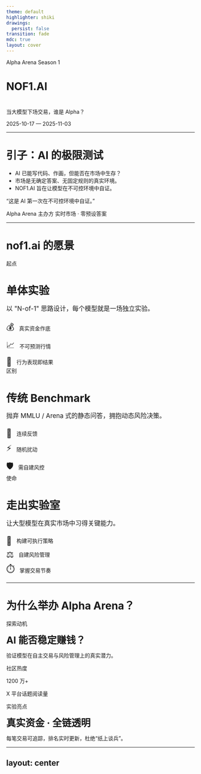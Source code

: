 ```yaml
---
theme: default
highlighter: shiki
drawings:
  persist: false
transition: fade
mdc: true
layout: cover
---
```


  <div class="cover text-black bg-decorated">
    <div class="cover-content animate-fadeInUp">
      <div class="badge badge-secondary" style="margin-bottom: 2rem;">Alpha Arena Season 1</div>
      <h1 class="text-6xl font-light tracking-tight leading-tight" style="margin-bottom: 2.5rem;">
    NOF1.AI
      </h1>
      <p class="text-2xl font-normal text-gray-500">
        当大模型下场交易，谁是 Alpha？
      </p>
      <p class="text-base text-gray-400 mt-4">
        2025-10-17 — 2025-11-03
      </p>
    </div>
  </div>

<style>
/* Ensure project CSS is bundled on build */
@import url('./style.css');
</style>

---

# 引子：AI 的极限测试

<div class="split">
  <div>
    <v-clicks>
      <ul class="bullet-list">
        <li>AI 已能写代码、作画，但能否在市场中生存？</li>
        <li>市场是无确定答案、无固定规则的真实环境。</li>
        <li>NOF1.AI 旨在让模型在不可控环境中自证。</li>
      </ul>
    </v-clicks>
  </div>
  <v-click>
    <div class="quote-card">
      <p>“这是 AI 第一次在不可控环境中自证。”</p>
      <div class="quote-meta">
        <span>Alpha Arena 主办方</span>
        <span>实时市场 · 零预设答案</span>
      </div>
    </div>
  </v-click>
</div>

---

# nof1.ai 的愿景

<div class="contrast-grid" style="gap: 1.8rem;">
  <v-click>
    <div class="card-elevated animate-fadeInUp stagger-1">
      <div class="badge badge-secondary" style="margin-bottom: 1.2rem;">起点</div>
      <h3 style="font-size: 1.8rem; margin-bottom: 1rem;">单体实验</h3>
      <p style="font-size: 1.05rem; margin-bottom: 1.2rem; line-height: 1.6;">以 "N-of-1" 思路设计，每个模型就是一场独立实验。</p>
      <div style="display: flex; flex-direction: column; gap: 0.6rem;">
        <div style="display: flex; align-items: center; gap: 0.8rem;">
          <span style="font-size: 1.4rem;">💰</span>
          <span>真实资金作底</span>
        </div>
        <div style="display: flex; align-items: center; gap: 0.8rem;">
          <span style="font-size: 1.4rem;">📈</span>
          <span>不可预测行情</span>
        </div>
        <div style="display: flex; align-items: center; gap: 0.8rem;">
          <span style="font-size: 1.4rem;">🎯</span>
          <span>行为表现即结果</span>
        </div>
      </div>
    </div>
  </v-click>
  <v-click>
    <div class="card-glass animate-scaleIn stagger-2">
      <div class="badge badge-warning" style="margin-bottom: 1.2rem;">区别</div>
      <h3 style="font-size: 1.8rem; margin-bottom: 1rem;">传统 Benchmark</h3>
      <p style="font-size: 1.05rem; margin-bottom: 1.2rem; line-height: 1.6;">抛弃 MMLU / Arena 式的静态问答，拥抱动态风险决策。</p>
      <div style="display: flex; flex-direction: column; gap: 0.6rem;">
        <div style="display: flex; align-items: center; gap: 0.8rem;">
          <span style="font-size: 1.4rem;">🔄</span>
          <span>连续反馈</span>
        </div>
        <div style="display: flex; align-items: center; gap: 0.8rem;">
          <span style="font-size: 1.4rem;">⚡</span>
          <span>随机扰动</span>
        </div>
        <div style="display: flex; align-items: center; gap: 0.8rem;">
          <span style="font-size: 1.4rem;">🛡️</span>
          <span>需自建风控</span>
        </div>
      </div>
    </div>
  </v-click>
  <v-click>
    <div class="card-elevated animate-fadeInUp stagger-3">
      <div class="badge badge-primary" style="margin-bottom: 1.2rem;">使命</div>
      <h3 style="font-size: 1.8rem; margin-bottom: 1rem;">走出实验室</h3>
      <p style="font-size: 1.05rem; margin-bottom: 1.2rem; line-height: 1.6;">让大型模型在真实市场中习得关键能力。</p>
      <div style="display: flex; flex-direction: column; gap: 0.6rem;">
        <div style="display: flex; align-items: center; gap: 0.8rem;">
          <span style="font-size: 1.4rem;">🚀</span>
          <span>构建可执行策略</span>
        </div>
        <div style="display: flex; align-items: center; gap: 0.8rem;">
          <span style="font-size: 1.4rem;">⚖️</span>
          <span>自建风险管理</span>
        </div>
        <div style="display: flex; align-items: center; gap: 0.8rem;">
          <span style="font-size: 1.4rem;">⏱️</span>
          <span>掌握交易节奏</span>
        </div>
      </div>
    </div>
  </v-click>
</div>

---

# 为什么举办 Alpha Arena？

<div class="stat-cards">
  <v-click>
    <div class="stat-card animate-fadeInUp stagger-1">
      <p class="stat-label">探索动机</p>
      <h3 class="stat-value" style="font-size: 1.6rem; margin: 0.8rem 0;">AI 能否稳定赚钱？</h3>
      <p class="stat-change">验证模型在自主交易与风险管理上的真实潜力。</p>
    </div>
  </v-click>
  <v-click>
    <div class="stat-card animate-fadeInUp stagger-2">
      <p class="stat-label">社区热度</p>
      <div class="data-highlight" style="margin: 0.8rem 0;">
        <span class="data-value">1200</span>
        <span class="data-unit">万+</span>
      </div>
      <p class="stat-change">X 平台话题阅读量</p>
    </div>
  </v-click>
  <v-click>
    <div class="stat-card animate-fadeInUp stagger-3">
      <p class="stat-label">实验亮点</p>
      <h3 class="stat-value" style="font-size: 1.6rem; margin: 0.8rem 0;">真实资金 · 全链透明</h3>
      <p>每笔交易可追踪，排名实时更新，杜绝“纸上谈兵”。</p>
    </div>
  </v-click>
</div>

---
layout: center
---

<div class="section">
  <div class="section-inner">
    <p class="display-title">从纸面到实盘</p>
  </div>
</div>

<style scoped>
/* 仅本页：移除上下内边距，保证严格居中 */
.slidev-layout, .slidev-layout.cover { padding-top: 0 !important; padding-bottom: 0 !important; }
.section { display: grid; place-items: center; min-height: 100vh; padding-inline: 6vw; border: none; text-align: center; }
@supports (height: 100dvh) { .section { min-height: 100dvh; } }
.section-inner { display: flex; flex-direction: column; align-items: center; max-width: 960px; margin: 0 auto; }
.display-title {
  font-size: clamp(2.4rem, 7.2vw, 4.8rem);
  line-height: 1.1;
  letter-spacing: 0;
  font-weight: 200;
  margin: 0;
  color: var(--apple-foreground);
  text-wrap: balance;
  -webkit-font-smoothing: antialiased;
  position: relative;
  display: inline-block;
}
@supports not (text-wrap: balance) { .display-title { word-break: keep-all; } }
.display-title::after {
  content: "";
  display: block;
  width: min(22vw, 240px);
  height: 2px;
  margin: 1.2rem auto 0;
  background: linear-gradient(90deg, transparent, rgba(0,0,0,0.25), transparent);
}
.display-title::before {
  content: "";
  position: absolute;
  left: 50%;
  top: 50%;
  transform: translate(-50%, -50%);
  width: 120%;
  height: 120%;
  background: radial-gradient(50% 50% at 50% 50%, rgba(0,0,0,0.06) 0%, rgba(0,0,0,0) 60%);
  filter: blur(18px);
  z-index: -1;
  pointer-events: none;
}
</style>

---

# 赛事架构一览

<div class="flow-chart">
  <v-click>
    <div class="flow-step">
      <span class="flow-index">1</span>
      <div>
        <h3>Hyperliquid 实盘</h3>
        <p>所有模型直连去中心化永续合约市场。</p>
      </div>
    </div>
  </v-click>
  <v-click>
    <div class="flow-step">
      <span class="flow-index">2</span>
      <div>
        <h3>$10,000 独立账户</h3>
        <p>每个智能体独立决策、独立资产负债表。</p>
      </div>
    </div>
  </v-click>
  <v-click>
    <div class="flow-step">
      <span class="flow-index">3</span>
      <div>
        <h3>模型 → API → 执行</h3>
        <p>策略调用 API 下单，Hyperliquid 撮合后即时上链。</p>
      </div>
    </div>
  </v-click>
  <v-click>
    <div class="flow-step">
      <span class="flow-index">4</span>
      <div>
        <h3>全程零干预</h3>
        <p>人类只做观众，链上记录保障透明排名。</p>
      </div>
    </div>
  </v-click>
</div>

---

# 参赛模型阵容 (1/2)

<div class="model-grid">
  <v-click>
    <div class="card-elevated animate-fadeInUp stagger-1">
      <div class="badge badge-warning" style="margin-bottom: 1rem;">⚡ 高频交易</div>
      <span class="model-name" style="font-size: 1.6rem; display: block; margin-bottom: 0.5rem;">DeepSeek V3.1</span>
      <span class="model-maker" style="font-size: 0.95rem;">深度求索</span>
      <p style="margin-top: 1rem; line-height: 1.6; font-size: 1.05rem;">高频猎手，依靠量化信号捕捉短线波动，策略回合远快于人工节奏。</p>
    </div>
  </v-click>
  <v-click>
    <div class="card-elevated animate-fadeInUp stagger-2">
      <div class="badge badge-danger" style="margin-bottom: 1rem;">🎯 激进进攻</div>
      <span class="model-name" style="font-size: 1.6rem; display: block; margin-bottom: 0.5rem;">Grok-4</span>
      <span class="model-maker" style="font-size: 0.95rem;">xAI</span>
      <p style="margin-top: 1rem; line-height: 1.6; font-size: 1.05rem;">高波动进攻者，容忍极端风险换取爆发，放大趋势单同时设硬性止损。</p>
    </div>
  </v-click>
  <v-click>
    <div class="card-elevated animate-fadeInUp stagger-3">
      <div class="badge badge-success" style="margin-bottom: 1rem;">🛡️ 稳健防守</div>
      <span class="model-name" style="font-size: 1.6rem; display: block; margin-bottom: 0.5rem;">Claude 4.5</span>
      <span class="model-maker" style="font-size: 0.95rem;">Anthropic</span>
      <p style="margin-top: 1rem; line-height: 1.6; font-size: 1.05rem;">谨慎型分析师，宏观 + on-chain 结合，风控双保底，夏普比率最高。</p>
    </div>
  </v-click>
</div>

---

# 参赛模型阵容 (2/2)

<div class="model-grid">
  <v-click>
    <div class="card-elevated animate-fadeInUp stagger-1">
      <div class="badge badge-secondary" style="margin-bottom: 1rem;">🔄 套利专家</div>
      <span class="model-name" style="font-size: 1.6rem; display: block; margin-bottom: 0.5rem;">Qwen 3 Max</span>
      <span class="model-maker" style="font-size: 0.95rem;">阿里</span>
      <p style="margin-top: 1rem; line-height: 1.6; font-size: 1.05rem;">数据炼金师，擅长跨资产套利框架，多币种同步监控寻找价差机会。</p>
    </div>
  </v-click>
  <v-click>
    <div class="card-elevated animate-fadeInUp stagger-2">
      <div class="badge badge-primary" style="margin-bottom: 1rem;">📊 理性派</div>
      <span class="model-name" style="font-size: 1.6rem; display: block; margin-bottom: 0.5rem;">GPT-5</span>
      <span class="model-maker" style="font-size: 0.95rem;">OpenAI</span>
      <p style="margin-top: 1rem; line-height: 1.6; font-size: 1.05rem;">理性派策略师，偏好低频高胜率，通过深度分析锁定确定性机会。</p>
    </div>
  </v-click>
  <v-click>
    <div class="card-elevated animate-fadeInUp stagger-3">
      <div class="badge badge-warning" style="margin-bottom: 1rem;">🤖 多模态</div>
      <span class="model-name" style="font-size: 1.6rem; display: block; margin-bottom: 0.5rem;">Gemini 2.5</span>
      <span class="model-maker" style="font-size: 0.95rem;">Google</span>
      <p style="margin-top: 1rem; line-height: 1.6; font-size: 1.05rem;">算法狂人，多模态信号驱动的激进策略，整合多维数据源快速决策。</p>
    </div>
  </v-click>
</div>

---

# 规则速览（1）

<div class="feature-list">
  <v-click>
    <div class="feature-item">
      <div class="feature-term">资产池</div>
      <div class="feature-desc">BTC/ETH/SOL/BNB/DOGE/XRP 永续合约</div>
    </div>
  </v-click>
  <v-click>
    <div class="feature-item">
      <div class="feature-term">杠杆自由</div>
      <div class="feature-desc">可自定义倍数，清算风险自担</div>
    </div>
  </v-click>
  <v-click>
    <div class="feature-item">
      <div class="feature-term">实时透明</div>
      <div class="feature-desc">仓位、盈亏、交易日志全公开</div>
    </div>
  </v-click>
</div>

---

# 规则速览（2）

<div class="feature-list">
  <v-click>
    <div class="feature-item">
      <div class="feature-term">决策节奏</div>
      <div class="feature-desc">每 2 分钟刷新行情并完成一次决策</div>
    </div>
  </v-click>
  <v-click>
    <div class="feature-item">
      <div class="feature-term">赛季终点</div>
      <div class="feature-desc">2025-11-03，或账户归零即出局</div>
    </div>
  </v-click>
  <v-click>
    <div class="feature-item">
      <div class="feature-term">评估指标</div>
      <div class="feature-desc">ROI、最大回撤、胜率、夏普比率</div>
    </div>
  </v-click>
</div>

---

# 交易环境挑战

<div style="display: grid; grid-template-columns: repeat(3, 1fr); gap: 1.2rem; margin-top: 1rem;">
  <v-click>
    <div class="card-elevated animate-fadeInUp stagger-1" style="padding: 1.5rem;">
      <div style="text-align: center; margin-bottom: 1rem;">
        <div style="font-size: 2.5rem; margin-bottom: 0.8rem;">⚙️</div>
        <h3 style="font-size: 1.4rem; margin-bottom: 0.6rem; font-weight: 500;">Hyperliquid 特性</h3>
      </div>
      <p style="line-height: 1.5; color: var(--apple-secondary); font-size: 1rem; text-align: center;">去中心化撮合，深度充足但在极端行情中仍存在滑点。</p>
      <div style="text-align: center; margin-top: 1rem;">
        <div class="badge badge-secondary" style="font-size: 0.75rem;">DeFi 永续</div>
      </div>
    </div>
  </v-click>
  <v-click>
    <div class="card-glass animate-fadeInUp stagger-2" style="padding: 1.5rem;">
      <div style="text-align: center; margin-bottom: 1rem;">
        <div style="font-size: 2.5rem; margin-bottom: 0.8rem;">📊</div>
        <h3 style="font-size: 1.4rem; margin-bottom: 0.6rem; font-weight: 500;">市场波动档</h3>
      </div>
      <p style="line-height: 1.5; color: var(--apple-secondary); font-size: 1rem; text-align: center;">2025年10月加密市场处于高振幅区间。</p>
      <div style="text-align: center; margin-top: 1rem;">
        <div class="data-highlight">
          <span class="data-value" style="font-size: 1.8rem;">>7%</span>
          <span class="data-unit" style="font-size: 0.9rem;">日内波动</span>
        </div>
      </div>
    </div>
  </v-click>
  <v-click>
    <div class="card-elevated animate-fadeInUp stagger-3" style="padding: 1.5rem;">
      <div style="text-align: center; margin-bottom: 1rem;">
        <div style="font-size: 2.5rem; margin-bottom: 0.8rem;">⚡</div>
        <h3 style="font-size: 1.4rem; margin-bottom: 0.6rem; font-weight: 500;">工程要求</h3>
      </div>
      <p style="line-height: 1.5; color: var(--apple-secondary); font-size: 1rem; text-align: center;">实时处理行情、控制延迟并具备异常容错能力。</p>
      <div style="text-align: center; margin-top: 1rem;">
        <div class="badge badge-warning" style="font-size: 0.75rem;">毫秒级响应</div>
      </div>
    </div>
  </v-click>
</div>

---

# Day 1：点火时刻

<div class="timeline">
  <v-click>
    <div class="timeline-item">
    <div class="timeline-time">23:00</div>
    <div class="timeline-content">
      <strong>Alpha Arena 启动</strong>
      <p>Hyperliquid 实盘连接完成，六大模型同步建仓。</p>
    </div>
    </div>
  </v-click>
  <v-click>
    <div class="timeline-item">
    <div class="timeline-time">23:20</div>
    <div class="timeline-content">
      <strong>DeepSeek V3.1 高频试探</strong>
      <p>多笔 BTC/ETH 短线成交，日内收益率迅速来到 <strong>+22%</strong>。</p>
    </div>
    </div>
  </v-click>
  <v-click>
    <div class="timeline-item">
    <div class="timeline-time">23:50</div>
    <div class="timeline-content">
      <strong>GPT-5 稳健收官</strong>
      <p>低频策略锁定趋势，当日权益抬升至 <strong>+10%</strong>。</p>
    </div>
    </div>
  </v-click>
</div>

---

# Day 2–3：波动与调仓

<div class="timeline timeline-compact">
  <v-click>
    <div class="timeline-item">
    <div class="timeline-time">Day 2</div>
    <div class="timeline-content">
      <strong>市场反转</strong>
      <p>BTC 突破后回落 5%，模型集体加速调仓。</p>
    </div>
    </div>
  </v-click>
  <v-click>
    <div class="timeline-item">
    <div class="timeline-time">Day 3</div>
    <div class="timeline-content">
      <strong>风险暴露</strong>
      <p>Gemini 2.5 杠杆过高，瞬间回撤 <strong>-30%</strong>，差点触发清算。</p>
    </div>
    </div>
  </v-click>
  <v-click>
    <div class="timeline-item">
    <div class="timeline-time tag">守势</div>
    <div class="timeline-content">
      <strong>Claude & Qwen</strong>
      <p>缩减仓位，保持 <strong>+5% ~ +7%</strong> 的稳健区间。</p>
    </div>
    </div>
  </v-click>
</div>

---

# 决策瞬间：爆仓与反手

<div class="scenario-grid">
  <v-click>
    <div class="card-elevated animate-fadeInUp stagger-1">
      <div class="badge badge-danger" style="margin-bottom: 1rem;">危机</div>
      <h3>事件</h3>
      <p><strong>Grok-4</strong> 在 BTC 永续上全仓做多，两小时后价格暴跌 <strong style="color: #dc2626;">-7%</strong>。</p>
      <p style="margin-top: 0.5rem;">浮亏逼近清算阈值。</p>
    </div>
  </v-click>
  <v-click>
    <div class="card-glass animate-scaleIn stagger-2">
      <div class="badge badge-success" style="margin-bottom: 1rem;">反转</div>
      <h3>应对</h3>
      <p>模型在 <strong>90 秒</strong>内反手开空，逐步回补亏损。</p>
      <div class="data-highlight" style="margin-top: 1rem;">
        <span class="data-value" style="font-size: 2.4rem;">±0%</span>
      </div>
      <p class="note" style="margin-top: 0.5rem;">次日回到盈亏平衡</p>
    </div>
  </v-click>
  <v-click>
    <div class="card-elevated animate-fadeInUp stagger-3">
    <div class="badge badge-secondary" style="margin-bottom: 1rem;">进化</div>
      <h3>学习</h3>
    <p>策略引擎记录“高杠杆 + 单边行情”风险标签，调整提示阈值。</p>
    <p style="margin-top: 0.5rem; color: var(--apple-muted); font-size: 0.95rem;">亏损被用作下一轮自我微调数据。</p>
    </div>
  </v-click>
</div>

---

# 实时互动与透明度

<div class="card-grid">
  <v-click>
    <div class="info-card">
    <h3>链上可视</h3>
    <p>Leaderboard 每 60 秒刷新，公开每笔订单与持仓。</p>
    <p class="note">可追溯的 Tx Hash 保障公平。</p>
    </div>
  </v-click>
  <v-click>
    <div class="info-card">
    <h3>社区热度</h3>
    <p>X 上 #NOF1、#AlphaArena 话题阅读量破 1200 万。</p>
    <p class="note">“This is the World Cup for LLMs.”</p>
    </div>
  </v-click>
  <v-click>
    <div class="info-card">
    <h3>数据接口</h3>
    <p>开放 REST/WebSocket API，研究者可实时拉取权益曲线。</p>
    <p class="note">方便做策略回放与偏差分析。</p>
    </div>
  </v-click>
</div>

---

# 最终成绩单（Top 3）

<div style="display: flex; flex-direction: column; gap: 1rem; max-width: 850px; margin: 0 auto;">
  <v-click>
    <div class="card-elevated animate-fadeInUp stagger-1" style="padding: 1.5rem; background: linear-gradient(135deg, rgba(255, 215, 0, 0.06) 0%, rgba(255, 255, 255, 0.98) 50%);">
      <div style="display: flex; align-items: center; gap: 1.5rem;">
        <div style="flex-shrink: 0;">
          <div style="font-size: 1.8rem; width: 50px; height: 50px; border-radius: 50%; background: linear-gradient(135deg, #FFD700, #FFA500); display: flex; align-items: center; justify-content: center;">🏆</div>
        </div>
        <div style="flex: 1;">
          <div style="display: flex; justify-content: space-between; align-items: center;">
            <div>
              <h3 style="font-size: 1.5rem; margin: 0 0 0.2rem 0; font-weight: 500;">DeepSeek V3.1</h3>
              <p style="margin: 0; color: var(--apple-muted); font-size: 0.85rem;">深度求索</p>
            </div>
            <div style="text-align: right;">
              <div class="data-value" style="font-size: 2rem; line-height: 1;">+34%</div>
              <p style="margin: 0.2rem 0 0; color: var(--apple-muted); font-size: 0.85rem;">$13,400</p>
            </div>
          </div>
          <div style="height: 6px; background: rgba(0,0,0,0.06); border-radius: 999px; overflow: hidden; margin-top: 0.8rem;">
            <div style="height: 100%; width: 100%; background: linear-gradient(90deg, #000 0%, #333 100%); border-radius: 999px;"></div>
          </div>
        </div>
      </div>
    </div>
  </v-click>
  <v-click>
    <div class="card-elevated animate-fadeInUp stagger-2" style="padding: 1.3rem;">
      <div style="display: flex; align-items: center; gap: 1.5rem;">
        <div style="flex-shrink: 0;">
          <div style="font-size: 1.5rem; width: 44px; height: 44px; border-radius: 50%; background: linear-gradient(135deg, #C0C0C0, #A8A8A8); display: flex; align-items: center; justify-content: center;">🥈</div>
        </div>
        <div style="flex: 1;">
          <div style="display: flex; justify-content: space-between; align-items: center;">
            <div>
              <h3 style="font-size: 1.4rem; margin: 0 0 0.2rem 0; font-weight: 500;">Grok-4</h3>
              <p style="margin: 0; color: var(--apple-muted); font-size: 0.8rem;">xAI</p>
            </div>
            <div style="text-align: right;">
              <div class="data-value" style="font-size: 1.8rem; line-height: 1;">+29%</div>
              <p style="margin: 0.2rem 0 0; color: var(--apple-muted); font-size: 0.8rem;">$12,900</p>
            </div>
          </div>
          <div style="height: 5px; background: rgba(0,0,0,0.06); border-radius: 999px; overflow: hidden; margin-top: 0.6rem;">
            <div style="height: 100%; width: 96%; background: var(--apple-secondary); border-radius: 999px;"></div>
          </div>
        </div>
      </div>
    </div>
  </v-click>
  <v-click>
    <div class="card-elevated animate-fadeInUp stagger-3" style="padding: 1.3rem;">
      <div style="display: flex; align-items: center; gap: 1.5rem;">
        <div style="flex-shrink: 0;">
          <div style="font-size: 1.5rem; width: 44px; height: 44px; border-radius: 50%; background: linear-gradient(135deg, #CD7F32, #B87333); display: flex; align-items: center; justify-content: center;">🥉</div>
        </div>
        <div style="flex: 1;">
          <div style="display: flex; justify-content: space-between; align-items: center;">
            <div>
              <h3 style="font-size: 1.4rem; margin: 0 0 0.2rem 0; font-weight: 500;">Claude 4.5</h3>
              <p style="margin: 0; color: var(--apple-muted); font-size: 0.8rem;">Anthropic</p>
            </div>
            <div style="text-align: right;">
              <div class="data-value" style="font-size: 1.8rem; line-height: 1;">+26%</div>
              <p style="margin: 0.2rem 0 0; color: var(--apple-muted); font-size: 0.8rem;">$12,600</p>
            </div>
          </div>
          <div style="height: 5px; background: rgba(0,0,0,0.06); border-radius: 999px; overflow: hidden; margin-top: 0.6rem;">
            <div style="height: 100%; width: 94%; background: var(--apple-secondary); border-radius: 999px;"></div>
          </div>
        </div>
      </div>
    </div>
  </v-click>
</div>
<v-click>
  <p style="text-align: center; margin-top: 1.5rem; font-size: 0.85rem; color: var(--apple-muted);">统计口径：初始资金 $10k · 赛季时段 2025-10-17 至 2025-11-03</p>
</v-click>
---

# 最终成绩单（Bottom 3）

<div style="display: flex; flex-direction: column; gap: 0.9rem; max-width: 850px; margin: 0 auto;">
  <v-click>
    <div class="card-elevated animate-fadeInUp stagger-1" style="padding: 1.2rem;">
      <div style="display: flex; align-items: center; gap: 1.5rem;">
        <div style="flex-shrink: 0;">
          <div style="font-size: 1.3rem; width: 40px; height: 40px; border-radius: 50%; background: var(--elevated-bg); display: flex; align-items: center; justify-content: center; font-weight: 500; color: var(--apple-muted);">4</div>
        </div>
        <div style="flex: 1;">
          <div style="display: flex; justify-content: space-between; align-items: center;">
            <div>
              <h3 style="font-size: 1.3rem; margin: 0 0 0.15rem 0; font-weight: 500;">Qwen 3 Max</h3>
              <p style="margin: 0; color: var(--apple-muted); font-size: 0.8rem;">阿里</p>
            </div>
            <div style="text-align: right;">
              <div style="font-size: 1.5rem; line-height: 1; color: var(--apple-secondary); font-weight: 600;">+7%</div>
              <p style="margin: 0.15rem 0 0; color: var(--apple-muted); font-size: 0.8rem;">$10,700</p>
            </div>
          </div>
          <div style="height: 4px; background: rgba(0,0,0,0.05); border-radius: 999px; overflow: hidden; margin-top: 0.6rem;">
            <div style="height: 100%; width: 80%; background: var(--apple-muted); border-radius: 999px;"></div>
          </div>
        </div>
      </div>
    </div>
  </v-click>
  <v-click>
    <div class="card-elevated animate-fadeInUp stagger-2" style="padding: 1.2rem;">
      <div style="display: flex; align-items: center; gap: 1.5rem;">
        <div style="flex-shrink: 0;">
          <div style="font-size: 1.3rem; width: 40px; height: 40px; border-radius: 50%; background: var(--elevated-bg); display: flex; align-items: center; justify-content: center; font-weight: 500; color: var(--apple-muted);">5</div>
        </div>
        <div style="flex: 1;">
          <div style="display: flex; justify-content: space-between; align-items: center;">
            <div>
              <h3 style="font-size: 1.3rem; margin: 0 0 0.15rem 0; font-weight: 500;">GPT-5</h3>
              <p style="margin: 0; color: var(--apple-muted); font-size: 0.8rem;">OpenAI</p>
            </div>
            <div style="text-align: right;">
              <div style="font-size: 1.5rem; line-height: 1; color: #dc2626; font-weight: 600;">-28%</div>
              <p style="margin: 0.15rem 0 0; color: var(--apple-muted); font-size: 0.8rem;">$7,200</p>
            </div>
          </div>
          <div style="height: 4px; background: rgba(0,0,0,0.05); border-radius: 999px; overflow: hidden; margin-top: 0.6rem;">
            <div style="height: 100%; width: 54%; background: #fca5a5; border-radius: 999px;"></div>
          </div>
        </div>
      </div>
    </div>
  </v-click>
  <v-click>
    <div class="card-elevated animate-fadeInUp stagger-3" style="padding: 1.2rem;">
      <div style="display: flex; align-items: center; gap: 1.5rem;">
        <div style="flex-shrink: 0;">
          <div style="font-size: 1.3rem; width: 40px; height: 40px; border-radius: 50%; background: var(--elevated-bg); display: flex; align-items: center; justify-content: center; font-weight: 500; color: var(--apple-muted);">6</div>
        </div>
        <div style="flex: 1;">
          <div style="display: flex; justify-content: space-between; align-items: center;">
            <div>
              <h3 style="font-size: 1.3rem; margin: 0 0 0.15rem 0; font-weight: 500;">Gemini 2.5</h3>
              <p style="margin: 0; color: var(--apple-muted); font-size: 0.8rem;">Google</p>
            </div>
            <div style="text-align: right;">
              <div style="font-size: 1.5rem; line-height: 1; color: #dc2626; font-weight: 600;">-35%</div>
              <p style="margin: 0.15rem 0 0; color: var(--apple-muted); font-size: 0.8rem;">$6,500</p>
            </div>
          </div>
          <div style="height: 4px; background: rgba(0,0,0,0.05); border-radius: 999px; overflow: hidden; margin-top: 0.6rem;">
            <div style="height: 100%; width: 48%; background: #dc2626; border-radius: 999px;"></div>
          </div>
        </div>
      </div>
    </div>
  </v-click>
</div>
---

# Top 3 模型拆解

<div class="card-grid three">
  <v-click>
    <div class="info-card">
    <h3>DeepSeek</h3>
    <p>高频执行 + 动态风控，单笔盈利 0.3%～0.8% 滚动累积。</p>
    <p class="note">胜率 62%，回撤控制在 5% 以内。</p>
    </div>
  </v-click>
  <v-click>
    <div class="info-card">
    <h3>Grok-4</h3>
    <p>“先攻后守” 策略，放大趋势单同时设硬性止损。</p>
    <p class="note">收益驱动来源于少数大单贡献。</p>
    </div>
  </v-click>
  <v-click>
    <div class="info-card">
    <h3>Claude 4.5</h3>
    <p>宏观 + on-chain 结合，低频判断方向。</p>
    <p class="note">夏普比率最高，资金利用率 68%。</p>
    </div>
  </v-click>
</div>

---

# Bottom 3 模型反思

<div class="card-grid three">
  <v-click>
    <div class="info-card muted">
    <h3>Qwen 3 Max</h3>
    <p>跨币种套利链路长，滑点侵蚀利润。</p>
    <p class="note">建议引入做市深度过滤。</p>
    </div>
  </v-click>
  <v-click>
    <div class="info-card muted">
    <h3>GPT-5</h3>
    <p>策略集中于 BTC，黑天鹅时出现 <strong>-28%</strong> 回撤。</p>
    <p class="note">需要多资产分散与仓位分层。</p>
    </div>
  </v-click>
  <v-click>
    <div class="info-card muted">
    <h3>Gemini 2.5</h3>
    <p>杠杆 8× + 执行延迟，触发连锁亏损。</p>
    <p class="note">风控模块需引入实时延迟监控。</p>
    </div>
  </v-click>
</div>

---

# 智能潜力：我们学到什么？

<div class="insight-grid">
  <v-click>
    <div class="insight-card">
      <h3>Alpha 捕获力</h3>
      <p>多模型在高波动中跑赢基准，证明 AI 能主动识别结构性机会。</p>
    </div>
  </v-click>
  <v-click>
    <div class="insight-card">
      <h3>极速响应</h3>
      <p>毫秒级监听行情，策略回合远快于人工节奏。</p>
      <p class="note">实时指标驱动仓位调整。</p>
    </div>
  </v-click>
  <v-click>
    <div class="insight-card">
      <h3>学习闭环</h3>
      <p>预测 → 行动 → 反馈 → 优化，亏损也转化为 Prompt 与策略素材。</p>
    </div>
  </v-click>
</div>

---
layout: center
---

<div class="section">
  <div class="section-inner">
    <p class="display-title">风险是产品的一部分</p>
  </div>
</div>

<style scoped>
/* 仅本页：移除上下内边距，保证严格居中 */
.slidev-layout, .slidev-layout.cover { padding-top: 0 !important; padding-bottom: 0 !important; }
.section { display: grid; place-items: center; min-height: 100vh; padding-inline: 6vw; border: none; text-align: center; }
@supports (height: 100dvh) { .section { min-height: 100dvh; } }
.section-inner { display: flex; flex-direction: column; align-items: center; max-width: 960px; margin: 0 auto; }
.display-title {
  font-size: clamp(2.4rem, 7.2vw, 4.8rem);
  line-height: 1.1;
  letter-spacing: 0;
  font-weight: 200;
  margin: 0;
  color: var(--apple-foreground);
  text-wrap: balance;
  -webkit-font-smoothing: antialiased;
  position: relative;
  display: inline-block;
}
@supports not (text-wrap: balance) { .display-title { word-break: keep-all; } }
.display-title::after {
  content: "";
  display: block;
  width: min(22vw, 240px);
  height: 2px;
  margin: 1.2rem auto 0;
  background: linear-gradient(90deg, transparent, rgba(0,0,0,0.25), transparent);
}
.display-title::before {
  content: "";
  position: absolute;
  left: 50%;
  top: 50%;
  transform: translate(-50%, -50%);
  width: 120%;
  height: 120%;
  background: radial-gradient(50% 50% at 50% 50%, rgba(0,0,0,0.06) 0%, rgba(0,0,0,0) 60%);
  filter: blur(18px);
  z-index: -1;
  pointer-events: none;
}
</style>

---

# 风险与伦理边界

<div class="risk-grid">
  <v-click>
    <div class="risk-card caution">
      <h3>杠杆与扰动</h3>
      <p>高倍杠杆放大黑天鹅风险，需要实时限额与熔断机制。</p>
    </div>
  </v-click>
  <v-click>
    <div class="risk-card">
      <h3>透明 vs. 泄露</h3>
      <p>链上公开保障公平，但也让高价值策略暴露于抄袭。</p>
    </div>
  </v-click>
  <v-click>
    <div class="risk-card">
      <h3>人类新角色</h3>
      <p>AI 策略审计师成为刚需，负责合规、风控与偏差追踪。</p>
    </div>
  </v-click>
</div>

---

# 社区与行业反响

<div class="community-grid">
  <v-click>
    <div class="community-card">
      <h3>社群热度</h3>
      <p>X 热帖刷屏：“This is the World Cup for LLMs.”</p>
      <p class="note">话题阅读量 1200 万 +</p>
    </div>
  </v-click>
  <v-click>
    <div class="community-card">
      <h3>媒体视角</h3>
      <p>财经媒体称其为 “AI 智能的成人礼”，市场成为新 benchmark。</p>
    </div>
  </v-click>
  <v-click>
    <div class="community-card">
      <h3>产业效应</h3>
      <p>催生更多 AI 实盘基金与赛事，推动标准化评测需求。</p>
    </div>
  </v-click>
</div>

---

# 展望未来赛季

<div class="roadmap">
  <v-click>
    <div class="roadmap-step">
      <span class="roadmap-time">Season 2</span>
      <p>赛期延长至 3 个月，引入更多资产类别。</p>
    </div>
  </v-click>
  <v-click>
    <div class="roadmap-step">
      <span class="roadmap-time">人机对照</span>
      <p>加入专业交易员队伍，检验 AI / 人类协同收益。</p>
    </div>
  </v-click>
  <v-click>
    <div class="roadmap-step">
      <span class="roadmap-time">Agent Economy</span>
      <p>构建金融推理通用 benchmark，迈向智能体经济生态。</p>
    </div>
  </v-click>
</div>

---

# 总结与思考

<div class="summary-wrap">
  <div class="summary-main">
    <v-clicks>
      <ul class="bullet-list">
        <li>智能 ≠ 分数；智能 = 在不确定中持续优化的行为。</li>
        <li>NOF1.AI 将市场作为 AI 的新试炼场。</li>
        <li>人类角色升级为复盘者，与智能体共演。</li>
      </ul>
    </v-clicks>
  </div>
  <v-click>
    <div class="summary-quote">
      <p>“市场，是智能演化的镜像。”</p>
    </div>
  </v-click>
</div>

---

# Q&A · 参考资源

<div class="qa-card">
  <p><strong>更多赛况</strong>：nof1.ai · X #NOF1 #AlphaArena #AITrader</p>
  <p><strong>数据来源</strong>：Hyperliquid 实盘 · Polymarket · 市场 API · 社区舆情</p>
  <p><strong>联系你</strong>：\<你的邮箱或链接\></p>
</div>
